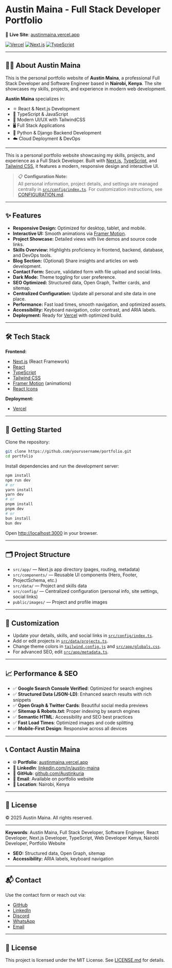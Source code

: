 # Austin Maina - Full Stack Developer Portfolio

🚀 **Live Site**: [austinmaina.vercel.app](https://austinmaina.vercel.app)

[![Vercel](https://img.shields.io/badge/Deployed%20on-Vercel-black?style=for-the-badge&logo=vercel)](https://austinmaina.vercel.app)
[![Next.js](https://img.shields.io/badge/Next.js-14-black?style=for-the-badge&logo=next.js)](https://nextjs.org/)
[![TypeScript](https://img.shields.io/badge/TypeScript-blue?style=for-the-badge&logo=typescript)](https://www.typescriptlang.org/)

---

## 👨‍💻 About Austin Maina

This is the personal portfolio website of **Austin Maina**, a professional Full Stack Developer and Software Engineer based in **Nairobi, Kenya**. The site showcases my skills, projects, and experience in modern web development.

**Austin Maina** specializes in:
- ⚛️ React & Next.js Development
- 📘 TypeScript & JavaScript
- 🎨 Modern UI/UX with TailwindCSS
- 🖥️ Full Stack Applications
- 🐍 Python & Django Backend Development
- ☁️ Cloud Deployment & DevOps

---

This is a personal portfolio website showcasing my skills, projects, and experience as a Full Stack Developer. Built with [Next.js](https://nextjs.org), [TypeScript](https://www.typescriptlang.org/), and [Tailwind CSS](https://tailwindcss.com/), it features a modern, responsive design and interactive UI.

> 📋 **Configuration Note:**  
All personal information, project details, and settings are managed centrally in [`src/config/index.ts`](src/config/index.ts). For customization instructions, see [CONFIGURATION.md](CONFIGURATION.md).

---

## ✨ Features

- **Responsive Design:** Optimized for desktop, tablet, and mobile.
- **Interactive UI:** Smooth animations via [Framer Motion](https://www.framer.com/motion/).
- **Project Showcase:** Detailed views with live demos and source code links.
- **Skills Overview:** Highlights proficiency in frontend, backend, database, and DevOps tools.
- **Blog Section:** (Optional) Share insights and articles on web development.
- **Contact Form:** Secure, validated form with file upload and social links.
- **Dark Mode:** Theme toggling for user preference.
- **SEO Optimized:** Structured data, Open Graph, Twitter cards, and sitemap.
- **Centralized Configuration:** Update all personal and site data in one place.
- **Performance:** Fast load times, smooth navigation, and optimized assets.
- **Accessibility:** Keyboard navigation, color contrast, and ARIA labels.
- **Deployment:** Ready for [Vercel](https://vercel.com/) with optimized build.

---

## 🛠️ Tech Stack

**Frontend:**
- [Next.js](https://nextjs.org/) (React Framework)
- [React](https://reactjs.org/)
- [TypeScript](https://www.typescriptlang.org/)
- [Tailwind CSS](https://tailwindcss.com/)
- [Framer Motion](https://www.framer.com/motion/) (animations)
- [React Icons](https://react-icons.github.io/react-icons/)

**Deployment:**
- [Vercel](https://vercel.com/)

---

## 🚀 Getting Started

Clone the repository:

```bash
git clone https://github.com/yourusername/portfolio.git
cd portfolio
```

Install dependencies and run the development server:

```bash
npm install
npm run dev
# or
yarn install
yarn dev
# or
pnpm install
pnpm dev
# or
bun install
bun dev
```

Open [http://localhost:3000](http://localhost:3000) in your browser.

---

## 🗂️ Project Structure

- `src/app/` — Next.js app directory (pages, routing, metadata)
- `src/components/` — Reusable UI components (Hero, Footer, ProjectSchema, etc.)
- `src/data/` — Project and skills data
- `src/config/` — Centralized configuration (personal info, site settings, social links)
- `public/images/` — Project and profile images

---

## 🧩 Customization

- Update your details, skills, and social links in [`src/config/index.ts`](src/config/index.ts).
- Add or edit projects in [`src/data/projects.ts`](src/data/projects.ts).
- Change theme colors in [`tailwind.config.js`](tailwind.config.js) and [`src/app/globals.css`](src/app/globals.css).
- For advanced SEO, edit [`src/app/metadata.ts`](src/app/metadata.ts).

---

## 📈 Performance & SEO

- ✅ **Google Search Console Verified**: Optimized for search engines
- ✅ **Structured Data (JSON-LD)**: Enhanced search results with rich snippets
- ✅ **Open Graph & Twitter Cards**: Beautiful social media previews
- ✅ **Sitemap & Robots.txt**: Proper indexing by search engines
- ✅ **Semantic HTML**: Accessibility and SEO best practices
- ✅ **Fast Load Times**: Optimized images and code splitting
- ✅ **Mobile-First Design**: Responsive across all devices

---

## 📞 Contact Austin Maina

- 🌐 **Portfolio**: [austinmaina.vercel.app](https://austinmaina.vercel.app)
- 💼 **LinkedIn**: [linkedin.com/in/austin-maina](https://www.linkedin.com/in/austin-maina/)
- 🐙 **GitHub**: [github.com/Austinkuria](https://github.com/Austinkuria)
- 📧 **Email**: Available on portfolio website
- 📍 **Location**: Nairobi, Kenya

---

## 📄 License

© 2025 Austin Maina. All rights reserved.

---


**Keywords**: Austin Maina, Full Stack Developer, Software Engineer, React Developer, Next.js Developer, TypeScript, Web Developer Kenya, Nairobi Developer, Portfolio Website


- **SEO:** Structured data, Open Graph, sitemap
- **Accessibility:** ARIA labels, keyboard navigation

---

## 📬 Contact

Use the contact form or reach out via:
- [GitHub](https://github.com/Austinkuria)
- [LinkedIn](https://www.linkedin.com/in/austin-maina/)
- [Discord](https://discord.gg/austin.125)
- [WhatsApp](https://wa.me/your-number)
- [Email](mailto:your-email@example.com)

---

## 📜 License

This project is licensed under the MIT License. See [LICENSE.md](LICENSE.md) for details.
